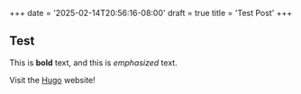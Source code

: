 +++
date = '2025-02-14T20:56:16-08:00'
draft = true
title = 'Test Post'
+++
## Test

This is **bold** text, and this is *emphasized* text.

Visit the [Hugo](https://gohugo.io) website!